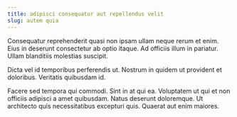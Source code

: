 ```yaml
---
title: adipisci consequatur aut repellendus velit
slug: autem quia
---
```


Consequatur reprehenderit quasi non ipsam ullam neque rerum et enim. Eius in deserunt consectetur ab optio itaque. Ad officiis illum in pariatur. Ullam blanditiis molestias suscipit.

Dicta vel id temporibus perferendis ut. Nostrum in quidem ut provident et doloribus. Veritatis quibusdam id.

Facere sed tempora qui commodi. Sint in at qui ea. Voluptatem ut qui et non officiis adipisci a amet quibusdam. Natus deserunt doloremque. Ut architecto quis necessitatibus excepturi quis. Quaerat aut enim maiores.
